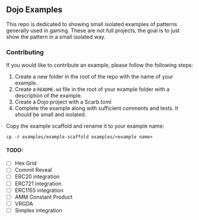 ## Dojo Examples

This repo is dedicated to showing small isolated examples of patterns generally used in gaming. These are not full projects, the goal is to just show the pattern in a small isolated way.

### Contributing

If you would like to contribute an example, please follow the following steps:

1. Create a new folder in the root of the repo with the name of your example.
2. Create a `README.md` file in the root of your example folder with a description of the example.
3. Create a Dojo project with a Scarb.toml
4. Complete the example along with sufficient comments and tests. It should be small and isolated.


Copy the example scaffold and rename it to your example name:

```
cp -r examples/example-scaffold examples/<example name>
```

#### TODO:

- [ ] Hex Grid
- [ ] Commit Reveal
- [ ] ERC20 integration
- [ ] ERC721 integration
- [ ] ERC1155 integration
- [ ] AMM Constant Product
- [ ] VRGDA
- [ ] Simplex integration